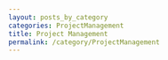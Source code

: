 ```yaml
---
layout: posts_by_category
categories: ProjectManagement
title: Project Management
permalink: /category/ProjectManagement
---
```

